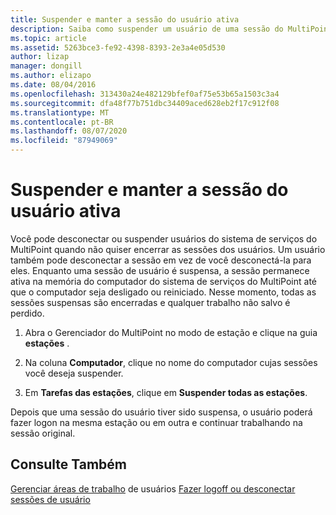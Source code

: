 ```yaml
---
title: Suspender e manter a sessão do usuário ativa
description: Saiba como suspender um usuário de uma sessão do MultiPoint sem desconectá-los
ms.topic: article
ms.assetid: 5263bce3-fe92-4398-8393-2e3a4e05d530
author: lizap
manager: dongill
ms.author: elizapo
ms.date: 08/04/2016
ms.openlocfilehash: 313430a24e482129bfef0af75e53b65a1503c3a4
ms.sourcegitcommit: dfa48f77b751dbc34409aced628eb2f17c912f08
ms.translationtype: MT
ms.contentlocale: pt-BR
ms.lasthandoff: 08/07/2020
ms.locfileid: "87949069"
---
```

# <a name="suspend-and-leave-user-session-active"></a>Suspender e manter a sessão do usuário ativa
Você pode desconectar ou suspender usuários do sistema de serviços do MultiPoint quando não quiser encerrar as sessões dos usuários. Um usuário também pode desconectar a sessão em vez de você desconectá-la para eles. Enquanto uma sessão de usuário é suspensa, a sessão permanece ativa na memória do computador do sistema de serviços do MultiPoint até que o computador seja desligado ou reiniciado. Nesse momento, todas as sessões suspensas são encerradas e qualquer trabalho não salvo é perdido.

1.  Abra o Gerenciador do MultiPoint no modo de estação e clique na guia **estações** .

2.  Na coluna **Computador**, clique no nome do computador cujas sessões você deseja suspender.

3.  Em **Tarefas das estações**, clique em **Suspender todas as estações**.

Depois que uma sessão do usuário tiver sido suspensa, o usuário poderá fazer logon na mesma estação ou em outra e continuar trabalhando na sessão original.

## <a name="see-also"></a>Consulte Também
[Gerenciar áreas de trabalho](manage-user-desktops-using-multipoint-dashboard.md) 
 de usuários [Fazer logoff ou desconectar sessões de usuário](Log-off-or-Disconnect-User-Sessions.md)